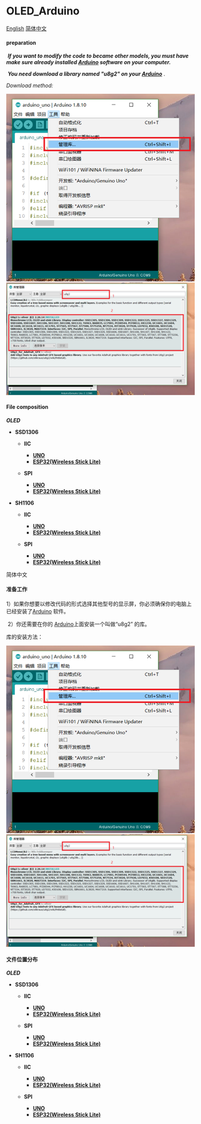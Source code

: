 # OLED_Arduino
[English](#preparation)       [简体中文](#准备工作)

#### preparation

​	***If you want to modify the code to became other models, you must have make sure already installed [Arduino](https://www.arduino.cc/en/Main/Software) software on your computer.***

​	***You need download a library named  "u8g2"  on your [Arduino](https://www.arduino.cc/en/Main/Software)*** .

*Download method:*

<img src="img/1.png">

<img src="img/2.png">



####  File composition

***OLED***

- **SSD1306**

  - **IIC**
    -  **[UNO](https://github.com/15883893721/OLED_Arduino/tree/master/SSD1306/IIC/UNO/arduino_uno)**
    -  **[ESP32(Wireless Stick Lite)](https://github.com/15883893721/OLED_Arduino/tree/master/SSD1306/IIC/ESP32(Wireless_Stick_Lite)/OLED_Arduino_esp32)**

  - **SPI**
    - **[UNO](https://github.com/15883893721/OLED_Arduino/tree/master/SSD1306/SPI/UNO/arduino_uno)**
    -  **[ESP32(Wireless Stick Lite)](https://github.com/15883893721/OLED_Arduino/tree/master/SSD1306/SPI/ESP32(Wireless_Stick_Lite)/OLED_Arduino_esp32)**

- **SH1106**

  - **IIC**
    - **[UNO](https://github.com/15883893721/OLED_Arduino/tree/master/SH1106/IIC/UNO/arduino_uno)**
    - **[ESP32(Wireless Stick Lite)](https://github.com/15883893721/OLED_Arduino/tree/master/SH1106/IIC/UNO/arduino_uno)**

  - **SPI**
    - **[UNO](https://github.com/15883893721/OLED_Arduino/tree/master/SH1106/SPI/UNO/arduino_uno)**
    - **[ESP32(Wireless Stick Lite)](https://github.com/15883893721/OLED_Arduino/tree/master/SH1106/SPI/ESP32(Wireless_Stick_Lite)/OLED_Arduino_esp32)**



简体中文

#### 准备工作

​	1）如果你想要以修改代码的形式选择其他型号的显示屏，你必须确保你的电脑上已经安装了[Arduino](https://www.arduino.cc/en/Main/Software) 软件。

​	2）你还需要在你的 [Arduino](https://www.arduino.cc/en/Main/Software)上面安装一个叫做“u8g2” 的库。

库的安装方法：

<img src="img/1.png">



<img src="img/2.png">

#### 文件位置分布

***OLED***

* **SSD1306**

  * **IIC**
    *  **[UNO](https://github.com/15883893721/OLED_Arduino/tree/master/SSD1306/IIC/UNO/arduino_uno)**
    *  **[ESP32(Wireless Stick Lite)](https://github.com/15883893721/OLED_Arduino/tree/master/SSD1306/IIC/ESP32(Wireless_Stick_Lite)/OLED_Arduino_esp32)**

  * **SPI**
    * **[UNO](https://github.com/15883893721/OLED_Arduino/tree/master/SSD1306/SPI/UNO/arduino_uno)**
    *  **[ESP32(Wireless Stick Lite)](https://github.com/15883893721/OLED_Arduino/tree/master/SSD1306/SPI/ESP32(Wireless_Stick_Lite)/OLED_Arduino_esp32)**

* **SH1106**

  * **IIC**
    * **[UNO](https://github.com/15883893721/OLED_Arduino/tree/master/SH1106/IIC/UNO/arduino_uno)**
    * **[ESP32(Wireless Stick Lite)](https://github.com/15883893721/OLED_Arduino/tree/master/SH1106/IIC/UNO/arduino_uno)**

  * **SPI**
    * **[UNO](https://github.com/15883893721/OLED_Arduino/tree/master/SH1106/SPI/UNO/arduino_uno)**
    * **[ESP32(Wireless Stick Lite)](https://github.com/15883893721/OLED_Arduino/tree/master/SH1106/SPI/ESP32(Wireless_Stick_Lite)/OLED_Arduino_esp32)**